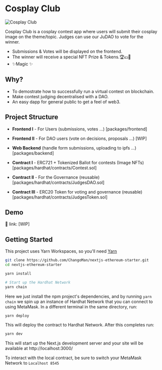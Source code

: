 # Cosplay Club

![Cosplay Club](https://i.imgur.com/8A3UU3J.jpg)

Cosplay Club is a cosplay contest app where users will submit their cosplay image on the theme/topic. Judges can use our JuDAO to vote for the winner.

- Submissions & Votes will be displayed on the frontend.
- The winner will receive a special NFT Prize & Tokens.🏆💵🤑
- ✨Magic ✨


## Why?

- To demostrate how to successfully run a virtual contest on blockchain.
- Make contest judging decentralised with a DAO.
- An easy dapp for general public to get a feel of web3.

## Project Structure

- **Frontend I** - For Users (submissions, votes ...)
[packages/frontend]

- **Frontend II** - For DAO users (vote on decisions, proposals ...) 
[WIP]

- **Web Backend** (handle form submissions, uploading to ipfs ...)
[packages/backend]

- **Contract I** - ERC721 + Tokenized Ballot for contests (Image NFTs)
[packages/hardhat/contracts/Contest.sol]

- **Contract II** - For the Governance (reusable)
[packages/hardhat/contracts/JudgesDAO.sol]

- **Contract III** - ERC20 Token for voting and governance (reusable)
[packages/hardhat/contracts/JudgesToken.sol]


## Demo

🚀 link: [WIP]

## Getting Started

This project uses Yarn Workspaces, so you'll need [Yarn](https://classic.yarnpkg.com/en/docs/install)

```bash
git clone https://github.com/ChangoMan/nextjs-ethereum-starter.git
cd nextjs-ethereum-starter

yarn install

# Start up the Hardhat Network
yarn chain
```

Here we just install the npm project's dependencies, and by running `yarn chain` we spin up an instance of Hardhat Network that you can connect to using MetaMask. In a different terminal in the same directory, run:

```bash
yarn deploy
```

This will deploy the contract to Hardhat Network. After this completes run:

```bash
yarn dev
```

This will start up the Next.js development server and your site will be available at http://localhost:3000/

To interact with the local contract, be sure to switch your MetaMask Network to `Localhost 8545`

